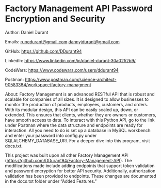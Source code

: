 # Factory Management API Password Encryption and Security

Author: Daniel Durant

Emails:
  <runedurant@gmail.com>
  <dannyjdurant@gmail.com>

GitHub:
  <https://github.com/DDurant94>

LinkedIn:
  <https://www.linkedin.com/in/daniel-durant-30a0252b9/>

CodeWars:
  <https://www.codewars.com/users/ddurant94>

Postman:
  <https://www.postman.com/science-architect-90583364/workspace/factory-managment>

About:
  Factory Management is an advanced RESTful API that is robust and scalable for companies of all sizes. It is designed to allow businesses to monitor the production of products, employees, customers, and orders. With its modular design, this API can be easily scaled up, down, or extended. This ensures that clients, whether they are owners or customers, have smooth access to data. To interact with this Python API, go to the link under Postman where the data structure and endpoints are ready for interaction. All you need to do is set up a database in MySQL workbench and enter your password into config.py under SQLALCHEMY_DATABASE_URI. For a deeper dive into this program, visit docs.txt.

  This project was built upon all other Factory Management API (<https://github.com/DDurant94/Factory-Management-API>). The modifications made include adding endpoints that support token validation and password encryption for better API security. Additionally, authorization validation has been provided to endpoints. These changes are documented in the docs.txt folder under “Added Features.”
